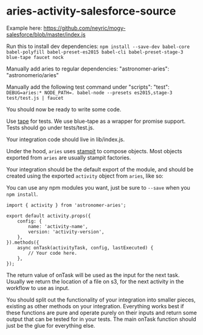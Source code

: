 # aries-activity-salesforce-source

Example here: <https://github.com/neyric/mogy-salesforce/blob/master/index.js>

Run this to install dev dependencies:
`npm install --save-dev babel-core babel-polyfill babel-preset-es2015 babel-cli babel-preset-stage-3 blue-tape faucet nock`

Manually add aries to regular dependencies:
"astronomer-aries": "astronomerio/aries"

Manually add the following test command under "scripts":
"test": `DEBUG=aries:* NODE_PATH=. babel-node --presets es2015,stage-3 test/test.js | faucet`

You should now be ready to write some code.

Use [tape](https://github.com/substack/tape) for tests.
We use blue-tape as a wrapper for promise support.
Tests should go under tests/test.js.

Your integration code should live in lib/index.js.

Under the hood, `aries` uses [stampit](https://github.com/stampit-org/stampit) to compose objects.
Most objects exported from `aries` are usually stampit factories.

Your integration should be the default export of the module, and should be created
using the exported `activity` object from `aries`, like so:

You can use any npm modules you want, just be sure to `--save` when you `npm install`.

```
import { activity } from 'astronomer-aries';

export default activity.props({
    config: {
        name: 'activity-name',
        version: 'activity-version',
    },
}).methods({
    async onTask(activityTask, config, lastExecuted) {
        // Your code here.
    },
});
```

The return value of onTask will be used as the input for the next task.
Usually we return the location of a file on s3, for the next activity in
the workflow to use as input.

You should split out the functionality of your integration into smaller pieces,
existing as other methods on your integration.  Everything works best if these
functions are pure and operate purely on their inputs and return some output
that can be tested for in your tests.  The main onTask function should just
be the glue for everything else.
